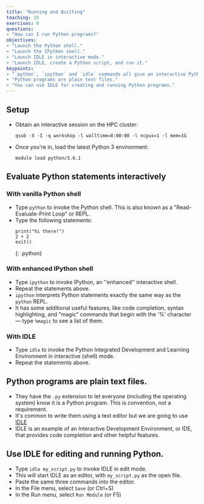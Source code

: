 ```yaml
---
title: "Running and Quitting"
teaching: 15
exercises: 0
questions:
- "How can I run Python programs?"
objectives:
- "Launch the Python shell."
- "Launch the IPython shell."
- "Launch IDLE in interactive mode."
- "Launch IDLE, create a Python script, and run it."
keypoints:
- "`python`, `ipython` and `idle` commands all give an interactive Python shell (REPL)."
- "Python programs are plain text files."
- "You can use IDLE for creating and running Python programs."
---
```

## Setup

*   Obtain an interactive session on the HPC cluster:
    ~~~
    qsub -X -I -q workshop -l walltime=8:00:00 -l ncpus=1 -l mem=1G
    ~~~
*   Once you're in, load the latest Python 3 environment:
    ~~~
    module load python/3.6.1
    ~~~

## Evaluate Python statements interactively
    
### With vanilla Python shell
*   Type `python` to invoke the Python shell. This is also known as a "Read-Evaluate-Print Loop" or REPL.
*   Type the following statements:
    ~~~ 
    print("hi there!")
    2 + 2
    exit()
    ~~~
    {: .python}

### With enhanced IPython shell

*   Type `ipython` to invoke IPython, an ''enhanced'' interactive shell.
*   Repeat the statements above.
*   `ipython` interprets Python statements exactly the same way as the `python` REPL.
*   It has some additional useful features, like code completion, syntax highlighting, and "magic" commands that begin with the '%' character — type `%magic` to see a list of them.

### With IDLE

*   Type `idle` to invoke the Python Integrated Development and Learning Environment in interactive (shell) mode.
*   Repeat the statements above.

## Python programs are plain text files.

*   They have the `.py` extension to let everyone (including the operating system) 
    know it is a Python program. This is convention, not a requirement.
*   It's common to write them using a text editor but we are going to use [IDLE](https://docs.python.org/3/library/idle.html)
*   IDLE is an example of an Interactive Development Environment, or IDE, that provides code completion and other helpful features.

## Use IDLE for editing and running Python.

*   Type `idle my_script.py` to invoke IDLE in edit mode.
*   This will start IDLE as an editor, with `my_script.py` as the open file.
*   Paste the same three commands into the editor.
*   In the File menu, select `Save` (or Ctrl+S)
*   In the Run menu, select `Run Module` (or F5)

[ipython]: https://ipython.org/
[idle]: https://docs.python.org/3/library/idle.html
